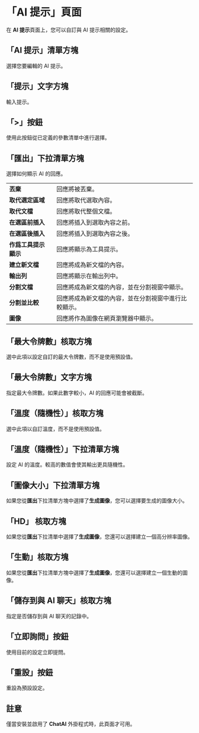 # 「AI 提示」頁面

在 **AI 提示**頁面上，您可以自訂與 AI 提示相關的設定。

## 「AI 提示」清單方塊

選擇您要編輯的 AI 提示。

## 「提示」文字方塊

輸入提示。

## 「>」按鈕

使用此按鈕從已定義的參數清單中進行選擇。

## 「匯出」下拉清單方塊

選擇如何顯示 AI 的回應。

|     |     |
| --- | --- |
| **丟棄** | 回應將被丟棄。 |
| **取代選定區域** | 回應將取代選取內容。 |
| **取代文檔** | 回應將取代整個文檔。 |
| **在選區前插入** | 回應將插入到選取內容之前。 |
| **在選區後插入** | 回應將插入到選取內容之後。 |
| **作爲工具提示顯示** | 回應將顯示為工具提示。 |
| **建立新文檔** | 回應將成為新文檔的內容。 |
| **輸出列** | 回應將顯示在輸出列中。 |
| **分割文檔** | 回應將成為新文檔的內容，並在分割視窗中顯示。 |
| **分割並比較** | 回應將成為新文檔的內容，並在分割視窗中進行比較顯示。 |
| **圖像** | 回應將作為圖像在網頁瀏覽器中顯示。 |

## 「最大令牌數」核取方塊

選中此項以設定自訂的最大令牌數，而不是使用預設值。

## 「最大令牌數」文字方塊

指定最大令牌數。如果此數字較小，AI 的回應可能會被截斷。

## 「溫度（隨機性）」核取方塊

選中此項以自訂溫度，而不是使用預設值。

## 「溫度（隨機性）」下拉清單方塊

設定 AI 的溫度。較高的數值會使其輸出更具隨機性。

## 「圖像大小」下拉清單方塊

如果您從**匯出**下拉清單方塊中選擇了**生成圖像**，您可以選擇要生成的圖像大小。

## 「HD」 核取方塊

如果您從**匯出**下拉清單中選擇了**生成圖像**，您還可以選擇建立一個高分辨率圖像。

## 「生動」核取方塊

如果您從**匯出**下拉清單方塊中選擇了**生成圖像**，您還可以選擇建立一個生動的圖像。

## 「儲存到與 AI 聊天」核取方塊

指定是否儲存到與 AI 聊天的記錄中。

## 「立即詢問」按鈕

使用目前的設定立即提問。

## 「重設」按鈕

重設為預設設定。

## 註意

僅當安裝並啟用了 **ChatAI** 外掛程式時，此頁面才可用。
